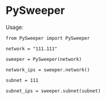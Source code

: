 # PySweeper

Usage:

    from PySweeper import PySweeper
    
    network = "111.111"

    sweeper = PySweeper(network)

    network_ips = sweeper.network()

    subnet = 111
    
    subnet_ips = sweeper.subnet(subnet)
